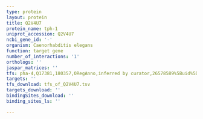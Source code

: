 ```yaml
---
type: protein
layout: protein
title: Q2V4U7
protein_name: tph-1
uniprot_accession: Q2V4U7
ncbi_gene_id: '-'
organism: Caenorhabditis elegans
function: target gene
number_of_interactions: '1'
orthologs: ''
jaspar_matrices: ''
tfs: pha-4,Q17381,180357,ORegAnno,inferred by curator,26578589%5Buid%5D+OR+11823633%5Buid%5D,Yes
targets: ''
tfs_download: tfs_of_Q2V4U7.tsv
targets_download: ''
bindingSites_download: ''
binding_sites_ls: ''

---
```

